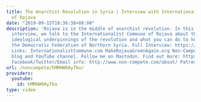 ```yaml
---
title: The Anarchist Revolution in Syria | Interview with Internationalist Commune
  of Rojava
date: "2019-09-15T10:36:38+08:00"
description: 'Rojava is in the middle of anarchist revolution. In this fascinating
  interview, we talk to the Internationalist Commune of Rojava about the social and
  ideological underpinnings of the revolution and what you can do to help liberate
  the Democratic Federation of Northern Syria. Full Interview: https://youtu.be/rIW3GhVbNmo
  Links: InternationalistCommune.com MakeRojavaGreenAgain.org Non-Compete is a leftist
  blog and YouTube channel. Follow me on Mastodon. Find out more: https://www.non-compete.com/its-time-...
  Facebook/Twitter/Email info: http://www.non-compete.com/about/ Patreon: https://www.patreon.com/noncompete'
url: /noncompete/hMMHW0Ay7ko/
providers:
  youtube:
    id: hMMHW0Ay7ko
type: video
---
```

